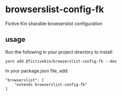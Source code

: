 # browserslist-config-fk
Fictive Kin sharable browserslist configuration

## usage

Run the following in your project directory to install:

```
yarn add @fictivekin/browserslist-config-fk --dev
```

In your package.json file, add:

```
"browserslist": [
    "extends browserslist-config-fk"
]
```
